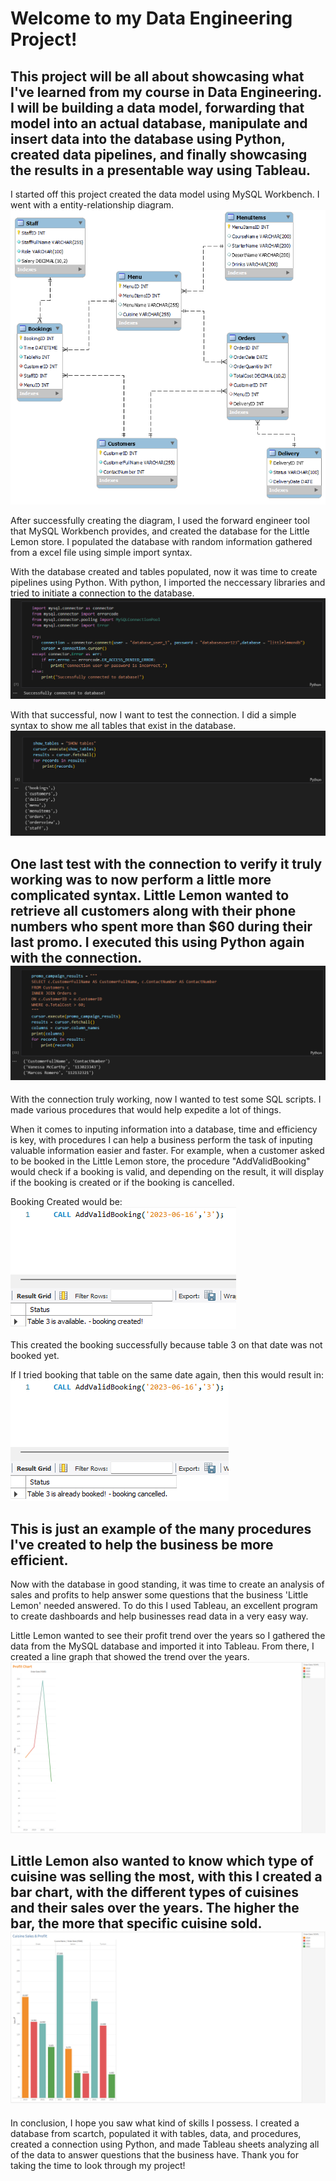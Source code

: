 # Welcome to my Data Engineering Project! <br>
This project will be all about showcasing what I've learned from my course in Data Engineering. I will be building a data model, forwarding that model into an actual database, manipulate and insert data into the database using Python, created data pipelines, and finally showcasing the results in a presentable way using Tableau. 
---------------------------------------------------------------------------------------------------------
I started off this project created the data model using MySQL Workbench. I went with a entity-relationship diagram. 
![image](LittleLemonDM.png)

After successfully creating the diagram, I used the forward engineer tool that MySQL Workbench provides, and created the database for the Little Lemon store. I populated the database with random information gathered from a excel file using simple import syntax. 

With the database created and tables populated, now it was time to create pipelines using Python. With python, I imported the neccessary libraries and tried to initiate a connection to the database. 
![image](PythonConnection.png)

With that successful, now I want to test the connection. I did a simple syntax to show me all tables that exist in the database.
![image](ConnectionTest.png)

One last test with the connection to verify it truly working was to now perform a little more complicated syntax. Little Lemon wanted to retrieve all customers along with their phone numbers who spent more than $60 during their last promo. I executed this using Python again with the connection. 
![image](PromoResults.png)
---------------------------------------------------------------------------------------------------------
With the connection truly working, now I wanted to test some SQL scripts. I made various procedures that would help expedite a lot of things. 

When it comes to inputing information into a database, time and efficiency is key, with procedures I can help a business perform the task of inputing valuable information easier and faster. For example, when a customer asked to be booked in the Little Lemon store, the procedure "AddValidBooking" would check if a booking is valid, and depending on the result, it will display if the booking is created or if the booking is cancelled.

Booking Created would be:<br>
![image](BookingCreated.png)

This created the booking successfully because table 3 on that date was not booked yet. 

If I tried booking that table on the same date again, then this would result in:
![image](BookingFailed.png)

This is just an example of the many procedures I've created to help the business be more efficient. 
---------------------------------------------------------------------------------------------------------
Now with the database in good standing, it was time to create an analysis of sales and profits to help answer some questions that the business 'Little Lemon' needed answered. To do this I used Tableau, an excellent program to create dashboards and help businesses read data in a very easy way. 

Little Lemon wanted to see their profit trend over the years so I gathered the data from the MySQL database and imported it into Tableau. From there, I created a line graph that showed the trend over the years. 
![image](ProfitChart.png)

Little Lemon also wanted to know which type of cuisine was selling the most, with this I created a bar chart, with the different types of cuisines and their sales over the years. The higher the bar, the more that specific cuisine sold. 
![image](CuisineSales&Profits.png)
---------------------------------------------------------------------------------------------------------
In conclusion, I hope you saw what kind of skills I possess. I created a database from scartch, populated it with tables, data, and procedures, created a connection using Python, and made Tableau sheets analyzing all of the data to answer questions that the business have. Thank you for taking the time to look through my project!  

